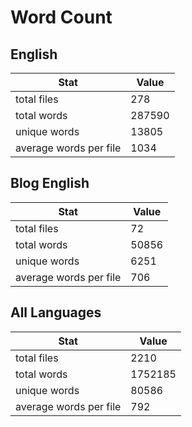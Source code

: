 # Word Count

## English

Stat | Value
---- | -----
total files | 278
total words | 287590
unique words | 13805
average words per file | 1034

## Blog English

Stat | Value
---- | -----
total files | 72
total words | 50856
unique words | 6251
average words per file | 706

## All Languages

Stat | Value
---- | -----
total files | 2210
total words | 1752185
unique words | 80586
average words per file | 792
